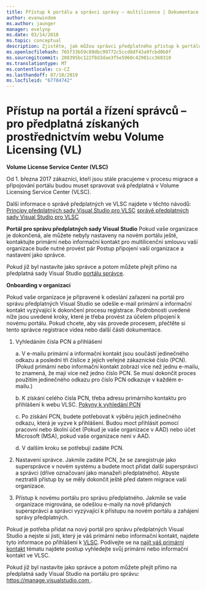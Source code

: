 ```yaml
---
title: Přístup k portálu a správci správy – multilicence | Dokumentace Microsoftu
author: evanwindom
ms.author: jaunger
manager: evelynp
ms.date: 03/14/2018
ms.topic: conceptual
description: Zjistěte, jak můžou správci předplatného přístup k portálu pro správu a spravovat odběry, které získali prostřednictvím webu Volume Licensing (VL)
ms.openlocfilehash: 765f33b59c89dbc99772c5ccd8df43a9fcbd0b0f
ms.sourcegitcommit: 208395bc122f8d3dae3f5e5960c42981cc368310
ms.translationtype: MT
ms.contentlocale: cs-CZ
ms.lasthandoff: 07/10/2019
ms.locfileid: "67784742"
---
```

# <a name="accessing-the-portal-and-managing-administrators---for-subscriptions-acquired-through-volume-licensing-vl"></a>Přístup na portál a řízení správců – pro předplatná získaných prostřednictvím webu Volume Licensing (VL)

**Volume License Service Center (VLSC)**

Od 1. března 2017 zákazníci, kteří jsou stále pracujeme v procesu migrace a připojování portálu budou muset spravovat svá předplatná v Volume Licensing Service Center (VLSC).

Další informace o správě předplatných ve VLSC najdete v těchto návodů: [Principy předplatných sady Visual Studio pro VLSC](https://visualstudio.microsoft.com/wp-content/uploads/2016/11/Understanding-Visual-Studio-Subscriptions-Administration-Guide-for-VLSC.pdf)
[správě předplatných sady Visual Studio pro VLSC](https://visualstudio.microsoft.com/wp-content/uploads/2016/11/Managing-Visual-Studio-Subscriptions-Administration-Guide-for-VLSC.pdf)

**Portál pro správu předplatných sady Visual Studio** Pokud vaše organizace je dokončená, ale můžete nebyly nastaveny na novém portálu ještě, kontaktujte primární nebo informační kontakt pro multilicenční smlouvu vaší organizace bude nutné provést pár Postup připojení vaší organizace a nastavení jako správce.

Pokud již byl nastavíte jako správce a potom můžete přejít přímo na předplatná sady Visual Studio [portálu správce](https://manage.visualstudio.com/).

**Onboarding v organizaci**

Pokud vaše organizace je připravené k odeslání zařazeni na portál pro správu předplatných Visual Studio se odešle e-mail primární a informační kontakt vyzývající k dokončení procesu registrace. Podrobnosti uvedené níže jsou uvedené kroky, které je třeba provést za účelem připojení k novému portálu. Pokud chcete, aby vás provede procesem, přečtěte si tento správce registrace videa nebo další části dokumentace.

1. Vyhledáním čísla PCN a přihlášení

     a. V e-mailu primární a informační kontakt jsou součástí jedinečného odkazu a poslední tři číslice z jejich veřejné zákaznické číslo (PCN).  (Pokud primární nebo informační kontakt zobrazí více než jednu e-mailu, to znamená, že mají více než jedno číslo PCN. Se musí dokončit proces použitím jedinečného odkazu pro číslo PCN odkazuje v každém e-mailu.)

     b. K získání celého čísla PCN, třeba adresu primárního kontaktu pro přihlášení k webu VLSC. [Pokyny k vyhledání PCN](find-pcn.md)

     c. Po získání PCN, budete potřebovat k výběru jejich jedinečného odkazu, která je vyzve k přihlášení. Budou moct přihlásit pomocí pracovní nebo školní účet (Pokud je vaše organizace v AAD) nebo účet Microsoft (MSA), pokud vaše organizace není v AAD.

     d. V dalším kroku se potřebují zadáte PCN.

2. Nastavení správce.  Jakmile zadáte PCN, že se zaregistruje jako supersprávce v novém systému a budete moct přidat další supersprávci a správci (dříve označovaní jako manažeři předplatného). Abyste neztratili přístup by se měly dokončit ještě před datem migrace vaší organizace.

3. Přístup k novému portálu pro správu předplatného. Jakmile se vaše organizace migrována, se odešlou e-maily na nově přidaných supersprávci a správci vyzývající k přístupu na novém portálu a zahájení správy předplatných.

Pokud je potřeba přidat na nový portál pro správu předplatných Visual Studio a nejste si jisti, který je váš primární nebo informační kontakt, najdete tyto informace po přihlášení k [VLSC](https://www.microsoft.com/Licensing/servicecenter/default.aspx). Podívejte se na [najít váš primární kontakt](find-primary-contact.md) tématu najdete postup vyhledejte svůj primární nebo informační kontakt ve VLSC.

Pokud již byl nastavíte jako správce a potom můžete přejít přímo na předplatná sady Visual Studio na portálu pro správu: [ https://manage.visualstudio.com ](https://manage.visualstudio.com).
